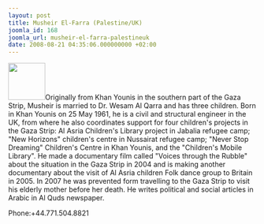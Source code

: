 ```yaml
---
layout: post
title: Musheir El-Farra (Palestine/UK)
joomla_id: 168
joomla_url: musheir-el-farra-palestineuk
date: 2008-08-21 04:35:06.000000000 +02:00
---
```

<img src="http://www.freegaza.org/uploads/passengers/file_4f3d382b4d_Musheir_el_Farra.jpg" width="75" />Originally from Khan Younis in the southern part of the Gaza Strip, Musheir is married to Dr. Wesam Al Qarra and has three children. Born in Khan Younis on 25 May 1961, he is a civil and structural engineer in the UK, from where he also coordinates support for four children\'s projects in the Gaza Strip: Al Asria Children\'s Library project in Jabalia refugee camp; &quot;New Horizons&quot; children\'s centre in Nussairat refugee camp; &quot;Never Stop Dreaming&quot; Children\'s Centre in Khan Younis, and the &quot;Children\'s Mobile Library&quot;. He made a documentary film called &quot;Voices through the Rubble&quot; about the situation in the Gaza Strip in 2004 and is making another documentary about the visit of Al Asria children Folk dance group to Britain in 2005. In 2007 he was prevented form travelling to the Gaza Strip to visit his elderly mother before her death. He writes political and social articles in Arabic in Al Quds newspaper.<p><a href=""></a></p><p>Phone:+44.771.504.8821</p>
